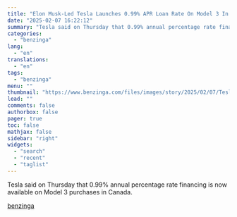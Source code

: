 ```yaml
---
title: "Elon Musk-Led Tesla Launches 0.99% APR Loan Rate On Model 3 In Canada Days After Hiking Prices"
date: "2025-02-07 16:22:12"
summary: "Tesla said on Thursday that 0.99% annual percentage rate financing is now available on Model 3 purchases in Canada."
categories:
  - "benzinga"
lang:
  - "en"
translations:
  - "en"
tags:
  - "benzinga"
menu: ""
thumbnail: "https://www.benzinga.com/files/images/story/2025/02/07/Tesla-China.jpeg"
lead: ""
comments: false
authorbox: false
pager: true
toc: false
mathjax: false
sidebar: "right"
widgets:
  - "search"
  - "recent"
  - "taglist"
---
```


Tesla said on Thursday that 0.99% annual percentage rate financing is now available on Model 3 purchases in Canada.

[benzinga](https://www.benzinga.com/tech/25/02/43553913/elon-musk-led-tesla-launches-0-99-apr-loan-rate-on-model-3-in-canada-days-after-hiking-prices)
